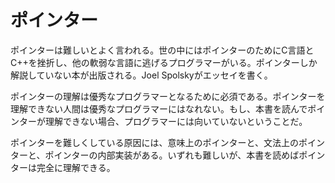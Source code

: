 # ポインター

ポインターは難しいとよく言われる。世の中にはポインターのためにC言語とC++を挫折し、他の軟弱な言語に逃げるプログラマーがいる。ポインターしか解説していない本が出版される。Joel Spolskyがエッセイを書く。

ポインターの理解は優秀なプログラマーとなるために必須である。ポインターを理解できない人間は優秀なプログラマーにはなれない。もし、本書を読んでポインターが理解できない場合、プログラマーには向いていないということだ。

ポインターを難しくしている原因には、意味上のポインターと、文法上のポインターと、ポインターの内部実装がある。いずれも難しいが、本書を読めばポインターは完全に理解できる。


